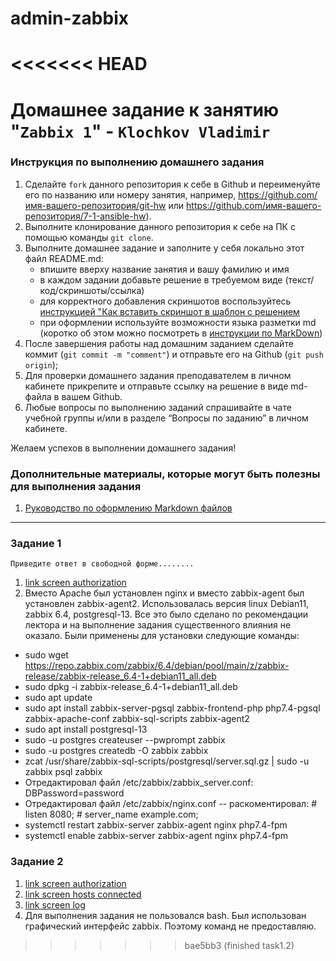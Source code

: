 # admin-zabbix
<<<<<<< HEAD
=======
# Домашнее задание к занятию "`Zabbix 1`" - `Klochkov Vladimir`


### Инструкция по выполнению домашнего задания

   1. Сделайте `fork` данного репозитория к себе в Github и переименуйте его по названию или номеру занятия, например, https://github.com/имя-вашего-репозитория/git-hw или  https://github.com/имя-вашего-репозитория/7-1-ansible-hw).
   2. Выполните клонирование данного репозитория к себе на ПК с помощью команды `git clone`.
   3. Выполните домашнее задание и заполните у себя локально этот файл README.md:
      - впишите вверху название занятия и вашу фамилию и имя
      - в каждом задании добавьте решение в требуемом виде (текст/код/скриншоты/ссылка)
      - для корректного добавления скриншотов воспользуйтесь [инструкцией "Как вставить скриншот в шаблон с решением](https://github.com/netology-code/sys-pattern-homework/blob/main/screen-instruction.md)
      - при оформлении используйте возможности языка разметки md (коротко об этом можно посмотреть в [инструкции  по MarkDown](https://github.com/netology-code/sys-pattern-homework/blob/main/md-instruction.md))
   4. После завершения работы над домашним заданием сделайте коммит (`git commit -m "comment"`) и отправьте его на Github (`git push origin`);
   5. Для проверки домашнего задания преподавателем в личном кабинете прикрепите и отправьте ссылку на решение в виде md-файла в вашем Github.
   6. Любые вопросы по выполнению заданий спрашивайте в чате учебной группы и/или в разделе “Вопросы по заданию” в личном кабинете.
   
Желаем успехов в выполнении домашнего задания!
   
### Дополнительные материалы, которые могут быть полезны для выполнения задания

1. [Руководство по оформлению Markdown файлов](https://gist.github.com/Jekins/2bf2d0638163f1294637#Code)

---

### Задание 1

`Приведите ответ в свободной форме........`

1. [link screen authorization](https://github.com/Klochkov777/admin-zabbix/blob/master/screen/task1.1.png)
2. Вместо Apache был установлен nginx и вместо zabbix-agent был установлен zabbix-agent2. Использовалась версия linux Debian11, zabbix 6.4, postgresql-13. Все это было сделано по рекомендации лектора и на выполнение задания существенного влияния не оказало. Были применены для установки следующие команды:
* sudo wget https://repo.zabbix.com/zabbix/6.4/debian/pool/main/z/zabbix-release/zabbix-release_6.4-1+debian11_all.deb
* sudo dpkg -i zabbix-release_6.4-1+debian11_all.deb
* sudo apt update
* sudo apt install zabbix-server-pgsql zabbix-frontend-php php7.4-pgsql zabbix-apache-conf zabbix-sql-scripts zabbix-agent2
* sudo apt install postgresql-13
* sudo -u postgres createuser --pwprompt zabbix
* sudo -u postgres createdb -O zabbix zabbix
* zcat /usr/share/zabbix-sql-scripts/postgresql/server.sql.gz | sudo -u zabbix psql zabbix
* Отредактировал файл /etc/zabbix/zabbix_server.conf:  DBPassword=password
* Отредактировал файл /etc/zabbix/nginx.conf -- раскоментировал: # listen 8080;  # server_name example.com;
* systemctl restart zabbix-server zabbix-agent nginx php7.4-fpm
* systemctl enable zabbix-server zabbix-agent nginx php7.4-fpm


### Задание 2

1. [link screen authorization]()
2. [link screen hosts connected]()
3. [link screen log]()
4. Для выполнения задания не пользовался bash. Был использован графический интерфейс zabbix. Поэтому команд не предоставляю.

>>>>>>> bae5bb3 (finished task1.2)
